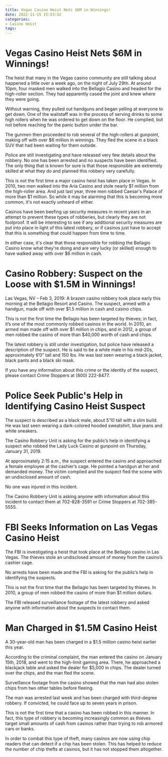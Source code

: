```yaml
---
title: Vegas Casino Heist Nets $6M in Winnings!
date: 2022-11-15 15:53:52
categories:
- Casino Heist
tags:
---
```



#  Vegas Casino Heist Nets $6M in Winnings!

The heist that many in the Vegas casino community are still talking about happened a little over a week ago, on the night of July 29th. At around 10pm, four masked men walked into the Bellagio Casino and headed for the high-roller section. They had apparently cased the joint and knew where they were going.

 Without warning, they pulled out handguns and began yelling at everyone to get down. One of the waitstaff was in the process of serving drinks to some high rollers when he was ordered to get down on the floor. He complied, but not before reaching for the panic button under the bar.

The gunmen then proceeded to rob several of the high-rollers at gunpoint, making off with over $6 million in winnings. They fled the scene in a black SUV that had been waiting for them outside.

Police are still investigating and have released very few details about the robbery. No one has been arrested and no suspects have been identified. The only thing that is known for sure is that those responsible are extremely skilled at what they do and planned this robbery very carefully.

This is not the first time a major casino heist has taken place in Vegas. In 2010, two men walked into the Aria Casino and stole nearly $1 million from the high-roller area. And just last year, three men robbed Caesar's Palace of more than $1 million. So while it may be alarming that this is becoming more common, it's not exactly unheard of either.

Casinos have been beefing up security measures in recent years in an attempt to prevent these types of robberies, but clearly they are not foolproof. It will be interesting to see if any additional security measures are put into place in light of this latest robbery, or if casinos just have to accept that this is something that could happen from time to time.

In either case, it's clear that those responsible for robbing the Bellagio Casino know what they're doing and are very lucky (or skilled) enough to have walked away with over $6 million in cash.

#  Casino Robbery: Suspect on the Loose with $1.5M in Winnings!

Las Vegas, NV – Feb 3, 2019: A brazen casino robbery took place early this morning at the Bellagio Resort and Casino. The suspect, armed with a handgun, made off with over $1.5 million in cash and casino chips.

This is not the first time the Bellagio has been targeted by thieves; in fact, it’s one of the most commonly robbed casinos in the world. In 2010, an armed man made off with over $1 million in chips, and in 2012, a group of men robbed the casino of more than $40,000 worth of cash and chips.

The latest robbery is still under investigation, but police have released a description of the suspect. He is said to be a white male in his mid-20s, approximately 6’0” tall and 150 lbs. He was last seen wearing a black jacket, black pants and a black ski mask.

If you have any information about this crime or the identity of the suspect, please contact Crime Stoppers at (800) 222-8477.

#  Police Seek Public's Help in Identifying Casino Heist Suspect

The suspect is described as a black male, about 5’10 tall with a slim build. He was last seen wearing a dark-colored hooded sweatshirt, blue jeans and white sneakers.

The Casino Robbery Unit is asking for the public’s help in identifying a suspect who robbed the Lady Luck Casino at gunpoint on Thursday, January 31, 2019.

At approximately 2:15 a.m., the suspect entered the casino and approached a female employee at the cashier’s cage. He pointed a handgun at her and demanded money. The victim complied and the suspect fled the scene with an undisclosed amount of cash.

No one was injured in this incident.

The Casino Robbery Unit is asking anyone with information about this incident to contact them at 702-828-3591 or Crime Stoppers at 702-385-5555.

#  FBI Seeks Information on Las Vegas Casino Heist

The FBI is investigating a heist that took place at the Bellagio casino in Las Vegas. The thieves stole an undisclosed amount of money from the casino’s cashier cage.

No arrests have been made and the FBI is asking for the public’s help in identifying the suspects.

This is not the first time that the Bellagio has been targeted by thieves. In 2010, a group of men robbed the casino of more than $1 million dollars.

The FBI released surveillance footage of the latest robbery and asked anyone with information about the suspects to contact them.

#  Man Charged in $1.5M Casino Heist

A 30-year-old man has been charged in a $1.5 million casino heist earlier this year.

According to the criminal complaint, the man entered the casino on January 15th, 2018, and went to the high-limit gaming area. There, he approached a blackjack table and asked the dealer for $5,000 in chips. The dealer turned over the chips, and the man fled the scene.

Surveillance footage from the casino showed that the man had also stolen chips from two other tables before fleeing.

The man was arrested last week and has been charged with third-degree robbery. If convicted, he could face up to seven years in prison.

This is not the first time that a casino has been robbed in this manner. In fact, this type of robbery is becoming increasingly common as thieves target small amounts of cash from casinos rather than trying to rob armored cars or banks.

In order to combat this type of theft, many casinos are now using chip readers that can detect if a chip has been stolen. This has helped to reduce the number of chip thefts at casinos, but it has not stopped them altogether.